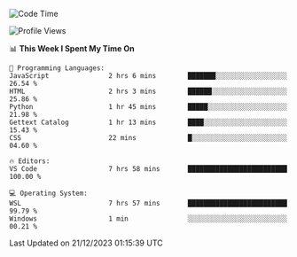 <!--START_SECTION:waka-->
![Code Time](http://img.shields.io/badge/Code%20Time-449%20hrs%2030%20mins-blue)

![Profile Views](http://img.shields.io/badge/Profile%20Views-3-blue)

📊 **This Week I Spent My Time On** 

```text
💬 Programming Languages: 
JavaScript               2 hrs 6 mins        ███████░░░░░░░░░░░░░░░░░░   26.54 % 
HTML                     2 hrs 3 mins        ██████░░░░░░░░░░░░░░░░░░░   25.86 % 
Python                   1 hr 45 mins        █████░░░░░░░░░░░░░░░░░░░░   21.98 % 
Gettext Catalog          1 hr 13 mins        ████░░░░░░░░░░░░░░░░░░░░░   15.43 % 
CSS                      22 mins             █░░░░░░░░░░░░░░░░░░░░░░░░   04.60 % 

🔥 Editors: 
VS Code                  7 hrs 58 mins       █████████████████████████   100.00 % 

💻 Operating System: 
WSL                      7 hrs 57 mins       █████████████████████████   99.79 % 
Windows                  1 min               ░░░░░░░░░░░░░░░░░░░░░░░░░   00.21 % 
```


 Last Updated on 21/12/2023 01:15:39 UTC
<!--END_SECTION:waka-->
